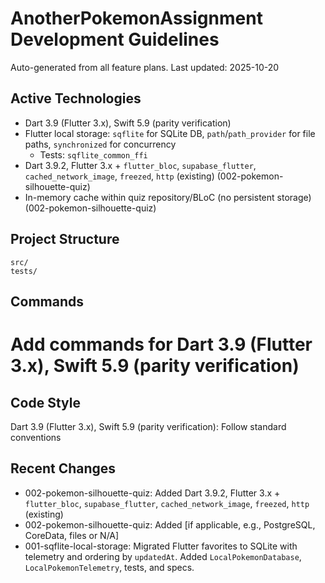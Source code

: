 # AnotherPokemonAssignment Development Guidelines

Auto-generated from all feature plans. Last updated: 2025-10-20

## Active Technologies
- Dart 3.9 (Flutter 3.x), Swift 5.9 (parity verification)
- Flutter local storage: `sqflite` for SQLite DB, `path`/`path_provider` for file paths, `synchronized` for concurrency
  - Tests: `sqflite_common_ffi`
- Dart 3.9.2, Flutter 3.x + `flutter_bloc`, `supabase_flutter`, `cached_network_image`, `freezed`, `http` (existing) (002-pokemon-silhouette-quiz)
- In-memory cache within quiz repository/BLoC (no persistent storage) (002-pokemon-silhouette-quiz)

## Project Structure
```
src/
tests/
```

## Commands
# Add commands for Dart 3.9 (Flutter 3.x), Swift 5.9 (parity verification)

## Code Style
Dart 3.9 (Flutter 3.x), Swift 5.9 (parity verification): Follow standard conventions

## Recent Changes
- 002-pokemon-silhouette-quiz: Added Dart 3.9.2, Flutter 3.x + `flutter_bloc`, `supabase_flutter`, `cached_network_image`, `freezed`, `http` (existing)
- 002-pokemon-silhouette-quiz: Added [if applicable, e.g., PostgreSQL, CoreData, files or N/A]
- 001-sqflite-local-storage: Migrated Flutter favorites to SQLite with telemetry and ordering by `updatedAt`. Added `LocalPokemonDatabase`, `LocalPokemonTelemetry`, tests, and specs.

<!-- MANUAL ADDITIONS START -->
<!-- MANUAL ADDITIONS END -->
